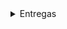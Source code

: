 <details>
  <summary>Entregas</summary>

  <details>
    <summary>Entrega 1</summary>
    <br>
    <p></p><strong>Histórias Bem Definidas:</strong> As histórias dos usuários, devidamente definidas e detalhadas, podem ser acessadas <a href="https://docs.google.com/document/d/1dVWGrCuVH_bPpP2ZX_JoNDxUlfM8ij-ivFmqM-KuvS0/edit?usp=sharing" target="_blank">neste documento</a>. Cada história é clara, concisa e foi elaborada para entregar um valor específico.</p>
    <br>
    <p><strong>Protótipos de LO-FI:</strong> Os protótipos de baixa fidelidade foram desenvolvidos para ilustrar as histórias dos usuários. Você pode visualizar os esboços e storyboards <a href="https://www.figma.com/design/Qab1UVomdm80XcZu2h5VZ9/Storyboards?node-id=5-404&t=3yAeGo8ZSWRk0G9n-1" target="_blank">neste link</a>.</p>
    <br>
    <p><strong>Screencast do protótipo:</strong> Confira a apresentação do protótipo no <a href="https://youtu.be/R81cI1H7oLc?si=B2GDpFqC0Zz2oEbK" target="_blank">screencast</a> abaixo. O vídeo inclui uma demonstração detalhada e uma explicação completa do protótipo.</p>
    <br>
    <p><strong>Print do quadro e do Backlog:</strong> </p>
    <br>
    <br>
  </details>

  <details>
    <summary>Entrega 2</summary>
    <br>
    <p><strong> Em construção...🔧🔨 </strong></p>
  </details>

  <details>
    <summary>Entrega 3</summary>
    <br>
    <p><strong> Em construção...🔧🔨 </strong></p>
  </details>
</details>
